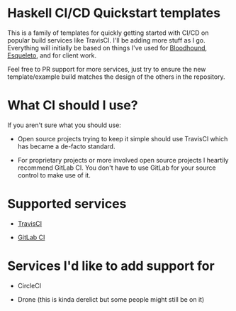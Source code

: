 # Haskell CI/CD Quickstart templates

This is a family of templates for quickly getting started with CI/CD on popular build services like TravisCI. I'll be adding more stuff as I go. Everything will initially be based on things I've used for [Bloodhound](), [Esqueleto](), and for client work.

Feel free to PR support for more services, just try to ensure the new template/example build matches the design of the others in the repository.

# What CI should I use?

If you aren't sure what you should use:

- Open source projects trying to keep it simple should use TravisCI which has became a de-facto standard.

- For proprietary projects or more involved open source projects I heartily recommend GitLab CI. You don't have to use GitLab for your source control to make use of it.

# Supported services

- [TravisCI](.travis.yml)

- [GitLab CI](.gitlab-ci.yml)

# Services I'd like to add support for


- CircleCI

- Drone (this is kinda derelict but some people might still be on it)
